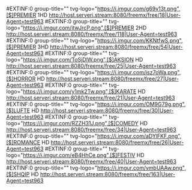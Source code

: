 #EXTINF:0 group-title="" tvg-logo="https://i.imgur.com/g69v13t.png",[$]PREMIER 1HD 
http://host.serveri.stream:8080/freemx/free/18|User-Agent=test963 
#EXTINF:0 group-title="" tvg-logo="https://i.imgur.com/jtwJrcP.png",[$]PREMIER 2HD 
http://host.serveri.stream:8080/freemx/free/118|User-Agent=test963 
#EXTINF:0 group-title="" tvg-logo="https://i.imgur.com/KKNtfwS.png",[$]PREMIER 3HD 
http://host.serveri.stream:8080/freemx/free/54|User-Agent=test963 
#EXTINF:0 group-title="" tvg-logo="https://i.imgur.com/ToSjDlW.png",[$]AKSION HD 
http://host.serveri.stream:8080/freemx/free/25|User-Agent=test963 
#EXTINF:0 group-title="" tvg-logo="https://i.imgur.com/isz7oWa.png",[$]HORROR HD 
http://host.serveri.stream:8080/freemx/free/27|User-Agent=test963 
#EXTINF:0 group-title="" tvg-logo="https://i.imgur.com/y1mk2Tw.png",[$]KARATE HD 
http://host.serveri.stream:8080/freemx/free/21|User-Agent=test963 
#EXTINF:0 group-title="" tvg-logo="https://i.imgur.com/OM9G79g.png",[$]LUFTE HD 
http://host.serveri.stream:8080/freemx/free/30|User-Agent=test963 
#EXTINF:0 group-title="" tvg-logo="https://i.imgur.com/RZZH31J.png",[$]COMEDY HD 
http://host.serveri.stream:8080/freemx/free/34|User-Agent=test963 
#EXTINF:0 group-title="" tvg-logo="https://i.imgur.com/aDYlFKF.png",[$]ROMANCE HD 
http://host.serveri.stream:8080/freemx/free/26|User-Agent=test963 
#EXTINF:0 group-title="" tvg-logo="https://i.imgur.com/eB4HhCe.png",[$]FESTIV HD 
http://host.serveri.stream:8080/freemx/free/40|User-Agent=test963 
#EXTINF:0 group-title="" tvg-logo="https://i.imgur.com/vmbUAAw.png",[$]SHQIP HD 
http://host.serveri.stream:8080/freemx/free/163|User-Agent=test963
